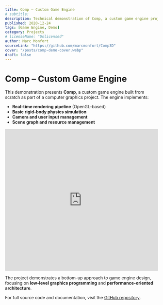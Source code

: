 ```yaml
---
title: Comp – Custom Game Engine
# subtitle: 
description: Technical demonstration of Comp, a custom game engine project showcasing real-time rendering and basic physics built from scratch.
published: 2020-12-24
tags: [Game Engine, Demo]
category: Projects
# licenseName: "Unlicensed"
author: Marc Monfort
sourceLink: "https://github.com/marcmonfort/Comp3D"
cover: "/posts/comp-demo-cover.webp"
draft: false
---
```




# Comp – Custom Game Engine

This demonstration presents **Comp**, a custom game engine built from scratch as part of a computer graphics project. The engine implements:

- **Real-time rendering pipeline** (OpenGL-based)
- **Basic rigid-body physics simulation**
- **Camera and user input management**
- **Scene graph and resource management**

<iframe width="100%" height="468" src="https://www.youtube.com/embed/gijlmRadfKw" title="Comp Technical Demo" frameborder="0" allow="accelerometer; autoplay; clipboard-write; encrypted-media; gyroscope; picture-in-picture; web-share" allowfullscreen></iframe>

The project demonstrates a bottom-up approach to game engine design, focusing on **low-level graphics programming** and **performance-oriented architecture**.

For full source code and documentation, visit the [GitHub repository](https://github.com/marcmonfort/Comp3D).

